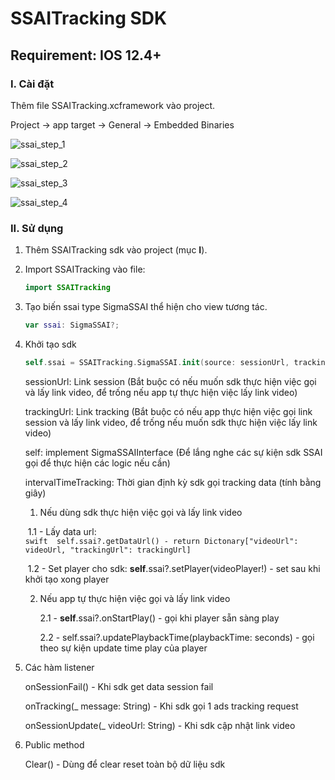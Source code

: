 # SSAITracking SDK

## Requirement: IOS 12.4+

### I. Cài đặt

Thêm file SSAITracking.xcframework vào project.

Project -> app target -> General -> Embedded Binaries

![ssai_step_1](https://i.ibb.co/nR7v7H6/ssai-step-1.png)



![ssai_step_2](https://i.ibb.co/Hq13d4c/ssai-step-2.jpg)



![ssai_step_3](https://i.ibb.co/0QsP5r0/Screen-Shot-2023-01-17-at-13-40-40.png)



![ssai_step_4](https://i.ibb.co/Z6PW1zL/ssai-step-4.jpg)



### II. Sử dụng

1. Thêm SSAITracking sdk vào project (mục **I**).

2. Import SSAITracking vào file: 

   ```swift
   import SSAITracking
   ```

3. Tạo biến ssai type SigmaSSAI thể hiện cho view tương tác.

   ```swift
   var ssai: SigmaSSAI?;
   ```

   

4. Khởi tạo sdk

   ```swift
   self.ssai = SSAITracking.SigmaSSAI.init(source: sessionUrl, trackingUrl, self, intervalTimeTracking)
   ```

   sessionUrl: Link session (Bắt buộc có nếu muốn sdk thực hiện việc gọi và lấy link video, để trống nếu app tự thực hiện việc lấy link video)

   trackingUrl: Link tracking (Bắt buộc có nếu app thực hiện việc gọi link session và lấy link video, để trống nếu muốn  sdk thực hiện việc lấy link video)

   self: implement SigmaSSAIInterface (Để lắng nghe các sự kiện sdk SSAI gọi để thực hiện các logic nếu cần)

   intervalTimeTracking: Thời gian định kỳ sdk gọi tracking data (tính bằng giây)

   1. Nếu dùng sdk thực hiện việc gọi và lấy link video

   ​       1.1 - Lấy data url:  
            ```swift 
            self.ssai?.getDataUrl() - return Dictonary["videoUrl": videoUrl, "trackingUrl": trackingUrl] 
            ```

   ​       1.2 - Set player cho sdk:  **self**.ssai?.setPlayer(videoPlayer!) - set sau khi khởi tạo xong player

   2. Nếu app tự thực hiện việc gọi và lấy link video

      2.1 - **self**.ssai?.onStartPlay() - gọi khi player sẵn sàng play

      2.2 - self.ssai?.updatePlaybackTime(playbackTime: seconds) - gọi theo sự kiện update time play của player

5. Các hàm listener

     onSessionFail() - Khi sdk get data session fail

     onTracking(_ message: String) - Khi sdk gọi 1 ads tracking request

     onSessionUpdate(_ videoUrl: String) - Khi sdk cập nhật link video

6. Public method

   Clear() - Dùng để clear reset toàn bộ dữ liệu sdk

   

